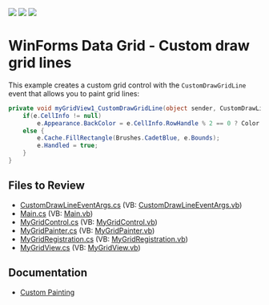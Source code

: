 <!-- default badges list -->
![](https://img.shields.io/endpoint?url=https://codecentral.devexpress.com/api/v1/VersionRange/128626886/16.1.4%2B)
[![](https://img.shields.io/badge/Open_in_DevExpress_Support_Center-FF7200?style=flat-square&logo=DevExpress&logoColor=white)](https://supportcenter.devexpress.com/ticket/details/E2826)
[![](https://img.shields.io/badge/📖_How_to_use_DevExpress_Examples-e9f6fc?style=flat-square)](https://docs.devexpress.com/GeneralInformation/403183)
<!-- default badges end -->

# WinForms Data Grid - Custom draw grid lines

This example creates a custom grid control with the `CustomDrawGridLine` event that allows you to paint grid lines:

```csharp
private void myGridView1_CustomDrawGridLine(object sender, CustomDrawLineEventArgs e) {
    if(e.CellInfo != null)
        e.Appearance.BackColor = e.CellInfo.RowHandle % 2 == 0 ? Color.BlueViolet : Color.DarkOrange;
    else {
        e.Cache.FillRectangle(Brushes.CadetBlue, e.Bounds);
        e.Handled = true;
    }
}
```


## Files to Review

* [CustomDrawLineEventArgs.cs](./CS/WindowsApplication3/CustomDrawLineEventArgs.cs) (VB: [CustomDrawLineEventArgs.vb](./VB/WindowsApplication3/CustomDrawLineEventArgs.vb))
* [Main.cs](./CS/WindowsApplication3/Main.cs) (VB: [Main.vb](./VB/WindowsApplication3/Main.vb))
* [MyGridControl.cs](./CS/WindowsApplication3/MyGridControl.cs) (VB: [MyGridControl.vb](./VB/WindowsApplication3/MyGridControl.vb))
* [MyGridPainter.cs](./CS/WindowsApplication3/MyGridPainter.cs) (VB: [MyGridPainter.vb](./VB/WindowsApplication3/MyGridPainter.vb))
* [MyGridRegistration.cs](./CS/WindowsApplication3/MyGridRegistration.cs) (VB: [MyGridRegistration.vb](./VB/WindowsApplication3/MyGridRegistration.vb))
* [MyGridView.cs](./CS/WindowsApplication3/MyGridView.cs) (VB: [MyGridView.vb](./VB/WindowsApplication3/MyGridView.vb))


## Documentation

* [Custom Painting](https://docs.devexpress.com/WindowsForms/3496/controls-and-libraries/data-grid/appearance-and-conditional-formatting/custom-painting)
